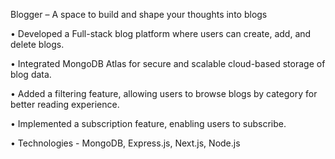 Blogger – A space to build and shape your thoughts into blogs       

•	Developed a Full-stack blog platform where users can create, add, and delete blogs.

•	Integrated MongoDB Atlas for secure and scalable cloud-based storage of blog data.

•	Added a filtering feature, allowing users to browse blogs by category for better reading experience.

•	Implemented a subscription feature, enabling users to subscribe.

•	Technologies - MongoDB, Express.js, Next.js, Node.js
